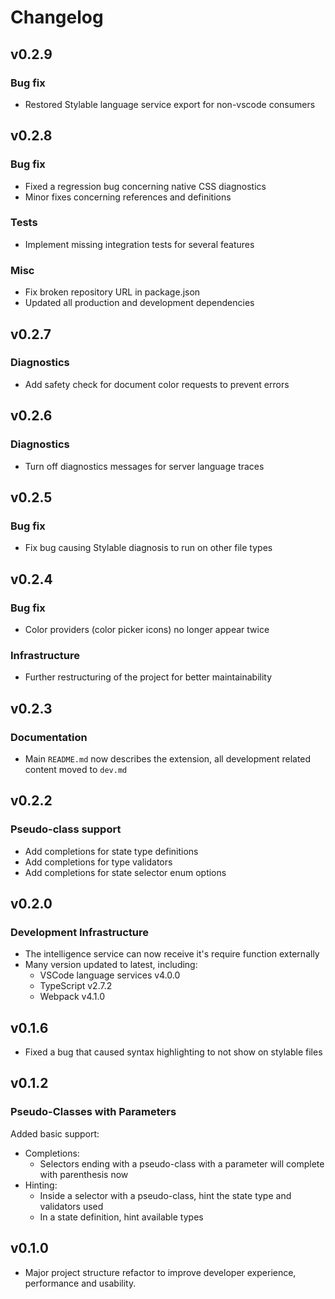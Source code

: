# Changelog

## v0.2.9

### Bug fix
* Restored Stylable language service export for non-vscode consumers

## v0.2.8

### Bug fix

* Fixed a regression bug concerning native CSS diagnostics
* Minor fixes concerning references and definitions

### Tests

* Implement missing integration tests for several features

### Misc

* Fix broken repository URL in package.json
* Updated all production and development dependencies

## v0.2.7

### Diagnostics

* Add safety check for document color requests to prevent errors

## v0.2.6

### Diagnostics

* Turn off diagnostics messages for server language traces

## v0.2.5

### Bug fix

* Fix bug causing Stylable diagnosis to run on other file types

## v0.2.4

### Bug fix

* Color providers (color picker icons) no longer appear twice

### Infrastructure

* Further restructuring of the project for better maintainability

## v0.2.3

### Documentation

* Main `README.md` now describes the extension, all development related content moved to `dev.md`

## v0.2.2

### Pseudo-class support

* Add completions for state type definitions
* Add completions for type validators
* Add completions for state selector enum options

## v0.2.0

### Development Infrastructure

* The intelligence service can now receive it's require function externally
* Many version updated to latest, including:
  * VSCode language services v4.0.0
  * TypeScript v2.7.2
  * Webpack v4.1.0

## v0.1.6

* Fixed a bug that caused syntax highlighting to not show on stylable files

## v0.1.2

### Pseudo-Classes with Parameters

Added basic support:

* Completions:
  * Selectors ending with a pseudo-class with a parameter will complete with parenthesis now
* Hinting:
  * Inside a selector with a pseudo-class, hint the state type and validators used
  * In a state definition, hint available types

## v0.1.0

* Major project structure refactor to improve developer experience, performance and usability.
